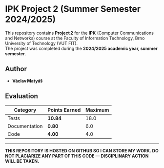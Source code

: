 # IPK Project 2 (Summer Semester 2024/2025)

This repository contains **Project 2** for the **IPK** (Computer Communications and Networks) course at the Faculty of Information Technology, Brno University of Technology (VUT FIT).  
The project was completed during the **2024/2025 academic year, summer semester**.

## Author
- **Václav Matyáš**

## Evaluation
| Category       | Points Earned | Maximum |
|----------------|---------------|---------|
| Tests          | **10.84**     | 18.0    |
| Documentation  | **0.80**      | 6.0     |
| Code           | **4.00**      | 4.0     |

---

**THIS REPOSITORY IS HOSTED ON GITHUB SO I CAN STORE MY WORK. DO NOT PLAGIARIZE ANY PART OF THIS CODE — DISCIPLINARY ACTION WILL BE TAKEN.**

